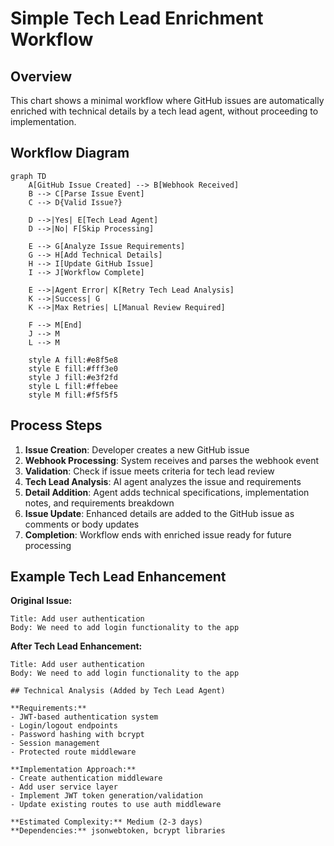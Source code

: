 # Simple Tech Lead Enrichment Workflow

## Overview

This chart shows a minimal workflow where GitHub issues are automatically enriched with technical details by a tech lead agent, without proceeding to implementation.

## Workflow Diagram

```mermaid
graph TD
    A[GitHub Issue Created] --> B[Webhook Received]
    B --> C[Parse Issue Event]
    C --> D{Valid Issue?}

    D -->|Yes| E[Tech Lead Agent]
    D -->|No| F[Skip Processing]

    E --> G[Analyze Issue Requirements]
    G --> H[Add Technical Details]
    H --> I[Update GitHub Issue]
    I --> J[Workflow Complete]

    E -->|Agent Error| K[Retry Tech Lead Analysis]
    K -->|Success| G
    K -->|Max Retries| L[Manual Review Required]

    F --> M[End]
    J --> M
    L --> M

    style A fill:#e8f5e8
    style E fill:#fff3e0
    style J fill:#e3f2fd
    style L fill:#ffebee
    style M fill:#f5f5f5
```

## Process Steps

1. **Issue Creation**: Developer creates a new GitHub issue
2. **Webhook Processing**: System receives and parses the webhook event
3. **Validation**: Check if issue meets criteria for tech lead review
4. **Tech Lead Analysis**: AI agent analyzes the issue and requirements
5. **Detail Addition**: Agent adds technical specifications, implementation notes, and requirements breakdown
6. **Issue Update**: Enhanced details are added to the GitHub issue as comments or body updates
7. **Completion**: Workflow ends with enriched issue ready for future processing

## Example Tech Lead Enhancement

**Original Issue:**

```
Title: Add user authentication
Body: We need to add login functionality to the app
```

**After Tech Lead Enhancement:**

```
Title: Add user authentication
Body: We need to add login functionality to the app

## Technical Analysis (Added by Tech Lead Agent)

**Requirements:**
- JWT-based authentication system
- Login/logout endpoints
- Password hashing with bcrypt
- Session management
- Protected route middleware

**Implementation Approach:**
- Create authentication middleware
- Add user service layer
- Implement JWT token generation/validation
- Update existing routes to use auth middleware

**Estimated Complexity:** Medium (2-3 days)
**Dependencies:** jsonwebtoken, bcrypt libraries
```
